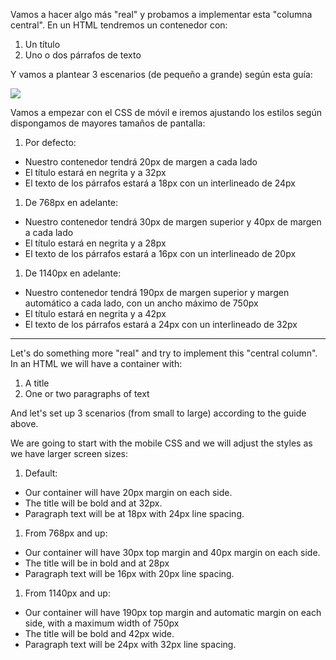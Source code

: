 Vamos a hacer algo más "real" y probamos a implementar esta "columna central". En un HTML tendremos un contenedor con:

1. Un título
1. Uno o dos párrafos de texto

Y vamos a plantear 3 escenarios (de pequeño a grande) según esta guía:

![](https://files.gitbook.com/v0/b/gitbook-28427.appspot.com/o/assets%2F-MWwxJ68y05F115J-zJ5%2Fsync%2F19a8ec6a75ba330eb77d4f6dacfcfe3c2d615c9b.png?generation=1617004311685432&alt=media)

Vamos a empezar con el CSS de móvil e iremos ajustando los estilos según dispongamos de mayores tamaños de pantalla:

1. Por defecto:

- Nuestro contenedor tendrá 20px de margen a cada lado
- El título estará en negrita y a 32px
- El texto de los párrafos estará a 18px con un interlineado de 24px

1. De 768px en adelante:

- Nuestro contenedor tendrá 30px de margen superior y 40px de margen a cada lado
- El título estará en negrita y a 28px
- El texto de los párrafos estará a 16px con un interlineado de 20px

1. De 1140px en adelante:

- Nuestro contenedor tendrá 190px de margen superior y margen automático a cada lado, con un ancho máximo de 750px
- El título estará en negrita y a 42px
- El texto de los párrafos estará a 24px con un interlineado de 32px

***

Let's do something more "real" and try to implement this "central column".
In an HTML we will have a container with:

1. A title
1. One or two paragraphs of text

And let's set up 3 scenarios (from small to large) according to the guide above.

We are going to start with the mobile CSS and we will adjust the styles as we have larger screen sizes:

1. Default:

- Our container will have 20px margin on each side.
- The title will be bold and at 32px.
- Paragraph text will be at 18px with 24px line spacing.

1. From 768px and up:

- Our container will have 30px top margin and 40px margin on each side.
- The title will be in bold and at 28px
- Paragraph text will be 16px with 20px line spacing.

1. From 1140px and up:

- Our container will have 190px top margin and automatic margin on each side, with a maximum width of 750px
- The title will be bold and 42px wide.
- Paragraph text will be 24px with 32px line spacing.
